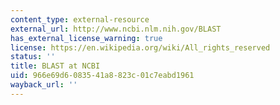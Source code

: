 ```yaml
---
content_type: external-resource
external_url: http://www.ncbi.nlm.nih.gov/BLAST
has_external_license_warning: true
license: https://en.wikipedia.org/wiki/All_rights_reserved
status: ''
title: BLAST at NCBI
uid: 966e69d6-0835-41a8-823c-01c7eabd1961
wayback_url: ''
---
```

